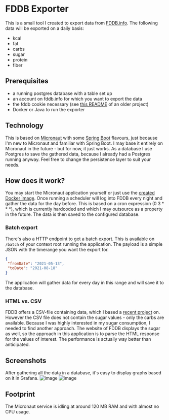 # FDDB Exporter
This is a small tool I created to export data from [FDDB.info](https://fddb.info/).
The following data will be exported on a daily basis:
- kcal
- fat
- carbs
- sugar
- protein
- fiber

## Prerequisites
-   a running postgres database with a table set up
-   an account on fddb.info for which you want to export the data
-   the fddb cookie necessary (see [this README](https://github.com/itobey/fddb-calories-exporter#how-it-works) of an older project)
-   Docker or Java to run the exporter

## Technology
This is based on [Micronaut](https://micronaut.io/) with some [Spring Boot](https://spring.io/projects/spring-boot) flavours, just because I'm new to Micronaut and familiar with Spring Boot. I may base it entirely on Micronaut in the future - but for now, it just works.
As a database I use Postgres to save the gathered data, because I already had a Postgres running anyway. Feel free to change the persistence layer to suit your needs.

## How does it work?
You may start the Micronaut application yourself or just use the [created Docker image](https://github.com/itobey/fddb-exporter/pkgs/container/fddb-exporter%2Ffddb-exporter). Once running a scheduler will log into FDDB every night and gather the data for the day before. This is based on a cron expression (0 3 * * *), which is currently hardcoded and which I may outsource as a property in the future. The data is then saved to the configured database.

### Batch export
There's also a HTTP endpoint to get a batch export. This is available on `/batch` of your context root running the application. The payload is a simple JSON with the timerange you want the export for.

```json
{
 "fromDate": "2021-05-13",
 "toDate": "2021-08-18"
}
```

The application will gather data for every day in this range and will save it to the database.

### HTML vs. CSV
FDDB offers a CSV-file containing data, which I based a [recent project](https://github.com/itobey/fddb-calories-exporter) on. However the CSV file does not contain the sugar values - only the carbs are available. Because I was highly interested in my sugar consumption, I needed to find another approach. The website of FDDB displays the sugar as well, so the approach in this application is to parse the HTML response for the values of interest. The performance is actually way better than anticipated.

## Screenshots
After gathering all the data in a database, it's easy to display graphs based on it in Grafana.
![image](https://user-images.githubusercontent.com/22119845/131020061-a65e9b6b-6b44-4ba9-8438-10e5ef81e708.png)
![image](https://user-images.githubusercontent.com/22119845/131022068-6479fdb5-1926-4adf-914b-c7bdf6905c15.png)

## Footprint
The Micronaut service is idling at around 120 MB RAM and with almost no CPU usage.
